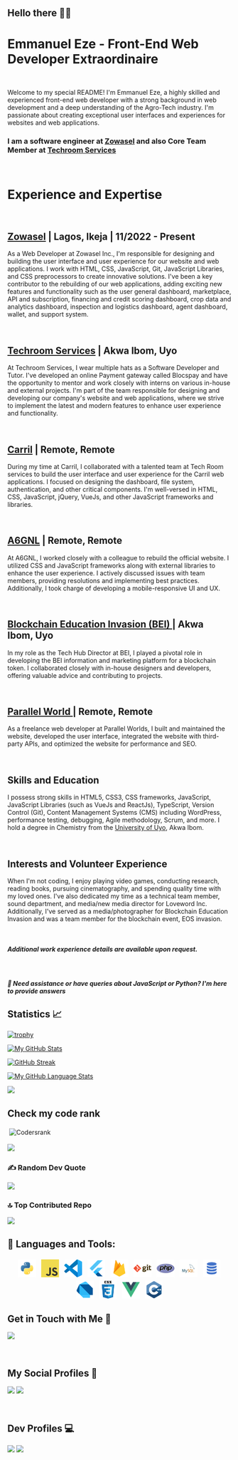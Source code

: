 

<!--
**KINGJRN** is a ✨ _special_ ✨ repository because its `README.md` (this file) appears on your GitHub profile.

Here are some ideas to get you started:

- 🔭 I’m currently working on ...
- 🌱 I’m currently learning ...
- 👯 I’m looking to collaborate on ...
- 🤔 I’m looking for help with ...
- 💬 Ask me about ...
- 📫 How to reach me: ...
- 😄 Pronouns: ...
- ⚡ Fun fact: ...
-->
<h2>Hello there 👋😎</h2>
<h1>Emmanuel Eze - Front-End Web Developer Extraordinaire</h1>
<br />
<p>Welcome to my special README! I'm Emmanuel Eze, a highly skilled and experienced front-end web developer with a strong background in web development and a deep understanding of the Agro-Tech industry. I'm passionate about creating exceptional user interfaces and experiences for websites and web applications.</p>

<h3>I am a software engineer at <a href="https://www.zowasel.com/">Zowasel</a> and also Core Team Member at <a href="https://techroomservices.com/">Techroom Services</a></h3>
<br>

<h1>Experience and Expertise</h1>
<br/>
<h2> <a href="https://www.zowasel.com/">Zowasel</a> | Lagos, Ikeja | 11/2022 - Present</h2>

<p>As a Web Developer at Zowasel Inc., I'm responsible for designing and building the user interface and user experience for our website and web applications. I work with HTML, CSS, JavaScript, Git, JavaScript Libraries, and CSS preprocessors to create innovative solutions. I've been a key contributor to the rebuilding of our web applications, adding exciting new features and functionality such as the user general dashboard, marketplace, API and subscription, financing and credit scoring dashboard, crop data and analytics dashboard, inspection and logistics dashboard, agent dashboard, wallet, and support system.</p>
<br />
<h2> <a href="https://techroomservices.com/">Techroom Services</a> | Akwa Ibom, Uyo</h2>
<p>At Techroom Services, I wear multiple hats as a Software Developer and Tutor. I've developed an online Payment gateway called Blocspay and have the opportunity to mentor and work closely with interns on various in-house and external projects. I'm part of the team responsible for designing and developing our company's website and web applications, where we strive to implement the latest and modern features to enhance user experience and functionality.</p>
<br />
<h2><a href="https://www.carrilagency.com/">Carril</a> | Remote, Remote</h2>
<p>During my time at Carril, I collaborated with a talented team at Tech Room services to build the user interface and user experience for the Carril web applications. I focused on designing the dashboard, file system, authentication, and other critical components. I'm well-versed in HTML, CSS, JavaScript, jQuery, VueJs, and other JavaScript frameworks and libraries.</p>
<br />

<h2><a href="https://www.a6gnl.com/">A6GNL</a> | Remote, Remote</h2>
<p>At A6GNL, I worked closely with a colleague to rebuild the official website. I utilized CSS and JavaScript frameworks along with external libraries to enhance the user experience. I actively discussed issues with team members, providing resolutions and implementing best practices. Additionally, I took charge of developing a mobile-responsive UI and UX.</p>
<br />

<h2><a href="https://beiedu.co/">Blockchain Education Invasion (BEI) </a> | Akwa Ibom, Uyo</h2>
<p>In my role as the Tech Hub Director at BEI, I played a pivotal role in developing the BEI information and marketing platform for a blockchain token. I collaborated closely with in-house designers and developers, offering valuable advice and contributing to projects.</p>
<br />

<h2><a href="https://beiedu.co/">Parallel World </a> | Remote, Remote</h2>
<p>As a freelance web developer at Parallel Worlds, I built and maintained the website, developed the user interface, integrated the website with third-party APIs, and optimized the website for performance and SEO.</p>
<br />

<h2>Skills and Education</h2>
<p>I possess strong skills in HTML5, CSS3, CSS frameworks, JavaScript, JavaScript Libraries (such as VueJs and ReactJs), TypeScript, Version Control (Git), Content Management Systems (CMS) including WordPress, performance testing, debugging, Agile methodology, Scrum, and more. I hold a degree in Chemistry from the <a href="https://uniuyo.edu.ng/">University of Uyo</a>, Akwa Ibom.</p>
<br />

<h2>Interests and Volunteer Experience</h2>
<p>When I'm not coding, I enjoy playing video games, conducting research, reading books, pursuing cinematography, and spending quality time with my loved ones. I've also dedicated my time as a technical team member, sound department, and media/new media director for Loveword Inc. Additionally, I've served as a media/photographer for Blockchain Education Invasion and was a team member for the blockchain event, EOS invasion.</p>
<br />

<h5>Additional work experience details are available upon request.</h5>
<br/>

##### 🌱 Need assistance or have queries about JavaScript or Python? I'm here to provide answers

<h2>Statistics 📈</h2>

[![trophy](https://github-profile-trophy.vercel.app/?username=KingJrn&theme=onedark)](https://github.com/ryo-ma/github-profile-trophy)

[![My GitHub Stats](https://github-readme-stats.vercel.app/api/?username=KingJrn&count_private=true&theme=tokyonight&showicons=true)]()

[![GitHub Streak](https://github-readme-streak-stats.herokuapp.com/?user=KingJrn&theme=dark)](https://git.io/streak-stats)

[![My GitHub Language Stats](https://github-readme-stats.vercel.app/api/top-langs/?username=KingJrn&langs_count=5&theme=tokyonight)]()

![](https://komarev.com/ghpvc/?username=KingJrn&color=green)
<br>


<h2>Check my code rank</h2>

<img src="https://cr-ss-service.azurewebsites.net/api/ScreenShot?widget=summary&username=KingJrn&badges=2&show-avatar=false&style=--header-bg-color:%23000;--border-radius:10px" alt="Codersrank" height="200" style="vertical-align:top; margin:4px">

![](https://github-readme-stats.vercel.app/api/wakatime?username=KingJrn)

### ✍️ Random Dev Quote
![](https://quotes-github-readme.vercel.app/api?type=vetical&theme=radical)

### 🔝 Top Contributed Repo
![](https://github-contributor-stats.vercel.app/api?username=KingJrn&limit=5&theme=dark&combine_all_yearly_contributions=true)



## 🧰 Languages and Tools:
<p align="center">
<img src="https://raw.githubusercontent.com/github/explore/80688e429a7d4ef2fca1e82350fe8e3517d3494d/topics/python/python.png" alt="Python" height="40" style="vertical-align:top; margin:4px">
<img src="https://raw.githubusercontent.com/github/explore/80688e429a7d4ef2fca1e82350fe8e3517d3494d/topics/javascript/javascript.png" alt="Javascript" height="40" style="vertical-align:top; margin:4px">
<img src="https://raw.githubusercontent.com/github/explore/80688e429a7d4ef2fca1e82350fe8e3517d3494d/topics/visual-studio-code/visual-studio-code.png" alt="VS Code" height="40" style="vertical-align:top; margin:4px">
  <img src="https://raw.githubusercontent.com/github/explore/80688e429a7d4ef2fca1e82350fe8e3517d3494d/topics/flutter/flutter.png" alt="VS Code" height="40" style="vertical-align:top; margin:4px">
  <img src="https://raw.githubusercontent.com/github/explore/80688e429a7d4ef2fca1e82350fe8e3517d3494d/topics/firebase/firebase.png" alt="VS Code" height="40" style="vertical-align:top; margin:4px">
  <img src="https://raw.githubusercontent.com/github/explore/80688e429a7d4ef2fca1e82350fe8e3517d3494d/topics/git/git.png" alt="VS Code" height="40" style="vertical-align:top; margin:4px">
  <img src="https://raw.githubusercontent.com/github/explore/80688e429a7d4ef2fca1e82350fe8e3517d3494d/topics/php/php.png" alt="VS Code" height="40" style="vertical-align:top; margin:4px">
  <img src="https://raw.githubusercontent.com/github/explore/80688e429a7d4ef2fca1e82350fe8e3517d3494d/topics/mysql/mysql.png" alt="VS Code" height="40" style="vertical-align:top; margin:4px">
    <img src="https://raw.githubusercontent.com/github/explore/80688e429a7d4ef2fca1e82350fe8e3517d3494d/topics/sql/sql.png" alt="VS Code" height="40" style="vertical-align:top; margin:4px">
       <img src="https://raw.githubusercontent.com/github/explore/80688e429a7d4ef2fca1e82350fe8e3517d3494d/topics/dart/dart.png" alt="cpp" height="40"
style="vertical-align:top; margin: 4px">
    <img src="https://raw.githubusercontent.com/github/explore/80688e429a7d4ef2fca1e82350fe8e3517d3494d/topics/css/css.png" alt="cpp" height="40"
style="vertical-align:top; margin: 4px">
  <img src="https://raw.githubusercontent.com/github/explore/80688e429a7d4ef2fca1e82350fe8e3517d3494d/topics/vue/vue.png" alt="cpp" height="40"
style="vertical-align:top; margin: 4px">
  <img src="https://raw.githubusercontent.com/github/explore/80688e429a7d4ef2fca1e82350fe8e3517d3494d/topics/cpp/cpp.png" alt="cpp" height="40"
style="vertical-align:top; margin: 4px">
</p>


<h2>Get in Touch with Me 📩</h2>
<p>
  <a href="mailto:emmajr503@gmail.com"
    ><img
      src="https://img.shields.io/badge/Gmail-D14836?style=for-the-badge&logo=gmail&logoColor=white"
  /></a>
</p>

<br />

<h2>My Social Profiles 📸</h2>
<p>
  <a href="https://www.linkedin.com/in/emmanuel-eze-623514b8"
    ><img
      src="https://img.shields.io/badge/linkedln-E4405F?style=for-the-badge&logo=linkedln&logoColor=white"
  /></a>
  <a href="https://twitter.com/king_Jrn"
    ><img
      src="https://img.shields.io/badge/Twitter-1DA1F2?style=for-the-badge&logo=twitter&logoColor=white"
  /></a>
</p>

<br />

<h2>Dev Profiles 💻</h2>
<p>
  <a href="https://github.com/KingJrn"
    ><img
      src="https://img.shields.io/badge/GitHub-100000?style=for-the-badge&logo=github&logoColor=white"
  /></a>
  <a href="https://stackoverflow.com/users/20108277/kingjrn"
    ><img
      src="https://img.shields.io/badge/Stack_Overflow-FE7A16?style=for-the-badge&logo=stack-overflow&logoColor=white"
  /></a>
</p>

